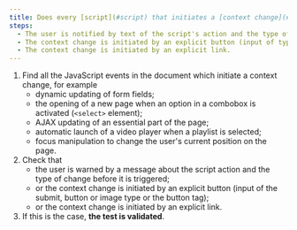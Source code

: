 ```yaml
---
title: Does every [script](#script) that initiates a [context change](#context-change) meet one of these conditions?
steps:
  - The user is notified by text of the script's action and the type of change before it is triggered.
  - The context change is initiated by an explicit button (input of type `submit`, `button` or `image`, or `<button>` tag).
  - The context change is initiated by an explicit link.
---
```


1. Find all the JavaScript events in the document which initiate a context change, for example
   - dynamic updating of form fields;
   - the opening of a new page when an option in a combobox is activated (`<select>` element);
   - AJAX updating of an essential part of the page;
   - automatic launch of a video player when a playlist is selected;
   - focus manipulation to change the user's current position on the page.
2. Check that
   - the user is warned by a message about the script action and the type of change before it is triggered;
   - or the context change is initiated by an explicit button (input of the submit, button or image type or the button tag);
   - or the context change is initiated by an explicit link.
3. If this is the case, **the test is validated**.
